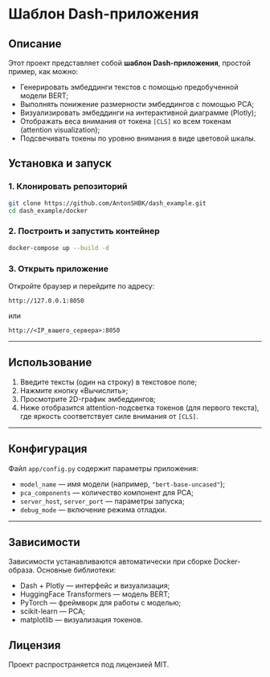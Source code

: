 # Шаблон Dash-приложения

## Описание

Этот проект представляет собой **шаблон Dash-приложения**, простой пример, как можно:

- Генерировать эмбеддинги текстов с помощью предобученной модели BERT;
- Выполнять понижение размерности эмбеддингов с помощью PCA;
- Визуализировать эмбеддинги на интерактивной диаграмме (Plotly);
- Отображать веса внимания от токена `[CLS]` ко всем токенам (attention visualization);
- Подсвечивать токены по уровню внимания в виде цветовой шкалы.

## Установка и запуск

### 1. Клонировать репозиторий

```bash
git clone https://github.com/AntonSHBK/dash_example.git
cd dash_example/docker
```

### 2. Построить и запустить контейнер

```bash
docker-compose up --build -d
```

### 3. Открыть приложение

Откройте браузер и перейдите по адресу:

```
http://127.0.0.1:8050
```

или

```
http://<IP_вашего_сервера>:8050
```

---

## Использование

1. Введите тексты (один на строку) в текстовое поле;
2. Нажмите кнопку «Вычислить»;
3. Просмотрите 2D-график эмбеддингов;
4. Ниже отобразится attention-подсветка токенов (для первого текста), где яркость соответствует силе внимания от `[CLS]`.

---

## Конфигурация

Файл `app/config.py` содержит параметры приложения:

- `model_name` — имя модели (например, `"bert-base-uncased"`);
- `pca_components` — количество компонент для PCA;
- `server_host`, `server_port` — параметры запуска;
- `debug_mode` — включение режима отладки.

---

## Зависимости

Зависимости устанавливаются автоматически при сборке Docker-образа. Основные библиотеки:

- Dash + Plotly — интерфейс и визуализация;
- HuggingFace Transformers — модель BERT;
- PyTorch — фреймворк для работы с моделью;
- scikit-learn — PCA;
- matplotlib — визуализация токенов.

## Лицензия

Проект распространяется под лицензией MIT.
